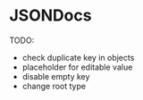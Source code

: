 # JSONDocs

TODO:

- check duplicate key in objects
- placeholder for editable value
- disable empty key
- change root type